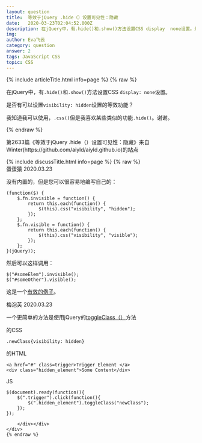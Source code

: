 ```yaml
---
layout: question
title:  等效于jQuery .hide（）设置可见性：隐藏
date:   2020-03-23T02:04:52.000Z
description: 在jQuery中，有.hide()和.show()方法设置CSS display  none设置。是否有可以设置visibility  hidden设...
img: 
author: Eva飞云
category: question
answer: 2
tags: JavaScript CSS
topic: CSS
---
```

<div class="article-root">
  <div class="article">
    {% include articleTitle.html info=page %}
    {% raw %}
    <div class="article-content"><p><font style="vertical-align: inherit;"><font style="vertical-align: inherit;">在jQuery中，有</font></font><code>.hide()</code><font style="vertical-align: inherit;"><font style="vertical-align: inherit;">和</font></font><code>.show()</code><font style="vertical-align: inherit;"><font style="vertical-align: inherit;">方法设置CSS </font></font><code>display: none</code><font style="vertical-align: inherit;"><font style="vertical-align: inherit;">设置。</font></font></p>

<p><font style="vertical-align: inherit;"><font style="vertical-align: inherit;">是否有可以设置</font></font><code>visibility: hidden</code><font style="vertical-align: inherit;"><font style="vertical-align: inherit;">设置</font><font style="vertical-align: inherit;">的等效功能</font><font style="vertical-align: inherit;">？</font></font></p>

<p><font style="vertical-align: inherit;"><font style="vertical-align: inherit;">我知道我可以使用，</font></font><code>.css()</code><font style="vertical-align: inherit;"><font style="vertical-align: inherit;">但是我喜欢某些类似的功能</font></font><code>.hide()</code><font style="vertical-align: inherit;"><font style="vertical-align: inherit;">。</font><font style="vertical-align: inherit;">谢谢。</font></font></p></div>
    {% endraw %}
  </div>
  <p class="winter_mark">第2633篇《等效于jQuery .hide（）设置可见性：隐藏》来自Winter(https://github.com/aiyld/aiyld.github.io)的站点</p>
  <div class="discuss-wrapper">
    {% include discussTitle.html info=page %}
    {% raw %}
    <div class="discuss-list">
    <div class="discuss-item">
        <div class="discuss-parent">
          <div class="discuss-meta">
            <span class="discuss-user">蛋蛋猿</span>
            <span class="discuss-time">2020.03.23</span>
          </div>
          <div class="discuss-comment"><p><font style="vertical-align: inherit;"><font style="vertical-align: inherit;">没有内置的，但是您可以很容易地编写自己的：</font></font></p>

<pre><code>(function($) {<font></font>
    $.fn.invisible = function() {<font></font>
        return this.each(function() {<font></font>
            $(this).css("visibility", "hidden");<font></font>
        });<font></font>
    };<font></font>
    $.fn.visible = function() {<font></font>
        return this.each(function() {<font></font>
            $(this).css("visibility", "visible");<font></font>
        });<font></font>
    };<font></font>
}(jQuery));<font></font>
</code></pre>

<p><font style="vertical-align: inherit;"><font style="vertical-align: inherit;">然后可以这样调用：</font></font></p>

<pre><code>$("#someElem").invisible();<font></font>
$("#someOther").visible();<font></font>
</code></pre>

<p><font style="vertical-align: inherit;"><font style="vertical-align: inherit;">这是一个</font></font><a href="http://jsfiddle.net/nGhjQ/" rel="noreferrer"><font style="vertical-align: inherit;"><font style="vertical-align: inherit;">有效的例子</font></font></a><font style="vertical-align: inherit;"><font style="vertical-align: inherit;">。</font></font></p></div>
        </div></div><div class="discuss-item">
        <div class="discuss-parent">
          <div class="discuss-meta">
            <span class="discuss-user">梅泡芙</span>
            <span class="discuss-time">2020.03.23</span>
          </div>
          <div class="discuss-comment"><p><font style="vertical-align: inherit;"><font style="vertical-align: inherit;">一个更简单的方法是使用jQuery的</font></font><a href="http://jqueryui.com/toggleClass/" rel="noreferrer"><font style="vertical-align: inherit;"><font style="vertical-align: inherit;">toggleClass（）</font></font></a><font style="vertical-align: inherit;"><font style="vertical-align: inherit;">方法</font></font></p>

<p><font style="vertical-align: inherit;"><font style="vertical-align: inherit;">的CSS</font></font></p>

<pre><code>.newClass{visibility: hidden}
</code></pre>

<p><font style="vertical-align: inherit;"><font style="vertical-align: inherit;">的HTML</font></font></p>

<pre><code>&lt;a href="#" class=trigger&gt;Trigger Element &lt;/a&gt;<font></font>
&lt;div class="hidden_element"&gt;Some Content&lt;/div&gt;<font></font>
</code></pre>

<p><font style="vertical-align: inherit;"><font style="vertical-align: inherit;">JS</font></font></p>

<pre><code>$(document).ready(function(){<font></font>
    $(".trigger").click(function(){<font></font>
        $(".hidden_element").toggleClass("newClass");<font></font>
    });<font></font>
});<font></font>
</code></pre></div>
        </div></div>
    </div>
    {% endraw %}
  </div>
<div>

